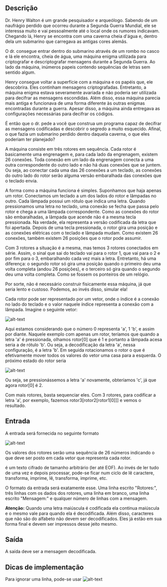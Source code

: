 ## Descrição
Dr. Henry Walton é um grande pesquisador e arqueólogo. Sabendo de um naufrágio perdido que ocorreu durante a Segunda Guerra Mundial, ele se interessa muito e vai pessoalmente até o local onde os rumores indicavam. Chegando lá, Henry se encontra com uma caverna cheia d'água e, dentro dela um submarino que carregava as antigas cores alemãs.

O dr. consegue entrar dentro do submarino através de um rombo no casco e lá ele encontra, cheia de água, uma máquina enigma utilizada para criptografar e descriptografar mensagens durante a Segunda Guerra. Ao lado da máquina, inúmeros papeis contendo sequências de letras sem sentido algum.

Henry consegue voltar a superfície com a máquina e os papéis que, ele descobrira. Eles continham mensagens criptografadas. Entretanto, a máquina enigma estava severamente avariada e não poderia ser utilizada para decifrar as mensagens escondidas. Além disso, essa máquina parecia mais antiga e funcionava de uma forma diferente às outras enigmas encontradas durante a guerra. Apesar disso, a máquina ainda entregava as configurações necessárias para decifrar os códigos.

É então que o dr. pede a você que construa um programa capaz de decifrar as mensagens codificadas e descobrir o segredo a muito esquecido. Afinal, o que fazia um submarino perdido dentro daquela caverna, o que eles poderiam ter planejado?

A máquina consiste em três rotores em sequência. Cada rotor é basicamente uma engrenagem e, para cada lado da engrenagem, existem 26 conexões. Toda conexão em um lado da engrenagem conecta a uma outra correspondente do outro lado e não há duas conexões que se juntem. Ou seja, ao conectar cada uma das 26 conexões a um teclado, as conexões do outro lado do rotor serão alguma versão embaralhada das conexões que o teclado envia.

A forma como a máquina funciona é simples. Suponhamos que haja apenas um rotor. Conectamos um teclado a um dos lados do rotor e lâmpadas no outro. Cada lâmpada possui um rótulo que indica uma letra. Quando pressionamos uma letra no teclado, uma conexão se fecha que passa pelo rotor e chega a uma lâmpada correspondente. Como as conexões do rotor são embaralhadas, a lâmpada que acende não é a mesma tecla pressionada. Na verdade, ela representa a versão codificada da letra que foi apertada. Depois de uma tecla pressionada, o rotor gira uma posição e as conexões elétricas com o teclado e lâmpada mudam. Como existem 26 conexões, também existem 26 posições que o rotor pode assumir.

Com 3 rotores a situação é a mesma, mas temos 3 rotores conectados em série. Assim, o sinal que sai do teclado vai para o rotor 1, que vai para o 2 e por fim para o 3, embaralhando cada vez mais a letra. Entretanto, há uma diferença: o segundo rotor só gira uma posição quando o primeiro deu uma volta completa (andou 26 posições), e o terceiro só gira quando o segundo deu uma volta completa. Como se fossem os ponteiros de um relógio.

Por sorte, não é necessário construir fisicamente essa máquina, já que seria lento e custoso. Podemos, ao invés disso, simular ela!

Cada rotor pode ser representado por um vetor, onde o índice é a conexão no lado do teclado e o valor naquele índice representa a conexão com a lâmpada. Imagine o seguinte vetor:

![alt-text](https://github.com/niicao/USP/blob/main/Laborat%C3%B3rio%20de%20ICC%20(Laboratory%20of%20Computer%20Science%20Introduction)/Lista%203%20(Vetores%2C%20Strings%20e%20Matrizes)/O%20Enigma/enigma0.png)

Aqui estamos considerando que o número 0 representa 'a', 1 'b', e assim por diante. Naquele exemplo com apenas um rotor, teríamos que quando a letra 'a' é pressionada, olhamos rotor[0] que é 1 e portanto a lâmpada acesa seria a de rótulo 'b'. Ou seja, a decodificação da letra 'a', nessa configuração, é a letra 'b'. Em seguida rotacionamos o rotor o que é efetivamente mover todos os valores do vetor uma casa para a esquerda. O próximo estado do rotor seria

![alt-text](https://github.com/niicao/USP/blob/main/Laborat%C3%B3rio%20de%20ICC%20(Laboratory%20of%20Computer%20Science%20Introduction)/Lista%203%20(Vetores%2C%20Strings%20e%20Matrizes)/O%20Enigma/enigma1.png)

Ou seja, se pressionássemos a letra 'a' novamente, obteríamos 'c', já que agora rotor[0] é 2.

Com mais rotores, basta sequenciar eles. Com 3 rotores, para codificar a letra 'a', por exemplo, fazemos rotor3[rotor2[rotor1[0]]] e vemos o resultado.

## Entrada
A entrada será fornecida no seguinte formato

![alt-text](https://github.com/niicao/USP/blob/main/Laborat%C3%B3rio%20de%20ICC%20(Laboratory%20of%20Computer%20Science%20Introduction)/Lista%203%20(Vetores%2C%20Strings%20e%20Matrizes)/O%20Enigma/enigma2.png)

Os valores dos rotores serão uma sequência de 26 números indicando o que deve ser posto em cada vetor que representa cada rotor.

<mensage> é um texto cifrado de tamanho arbitrário (ler até EOF). Ao invés de ler tudo de uma vez e depois processar, pode-se ficar num ciclo de lê caractere, transforma, imprime, lê, transforma, imprime, etc.

O formato da entrada será exatamente esse. Uma linha escrito "Rotores:", três linhas com os dados dos rotores, uma linha em branco, uma linha escrito "Mensagem:" e qualquer número de linhas com a mensagem.

**Atenção:** Quando uma letra maiúscula é codificada ela continua maiúscula e o mesmo vale para quando ela é decodificada. Além disso, caracteres que não são do alfabeto não devem ser decodificados. Eles já estão em sua forma final e devem ser impressos desse jeito mesmo.

## Saída
A saída deve ser a mensagem decodificada.

## Dicas de implementação
Para ignorar uma linha, pode-se usar
![alt-text](https://github.com/niicao/USP/blob/main/Laborat%C3%B3rio%20de%20ICC%20(Laboratory%20of%20Computer%20Science%20Introduction)/Lista%203%20(Vetores%2C%20Strings%20e%20Matrizes)/O%20Enigma/enigma3.png)
